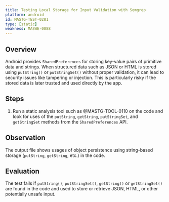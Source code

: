 ```yaml
---
title: Testing Local Storage for Input Validation with Semgrep
platform: android
id: MASTG-TEST-0281
type: [static]
weakness: MASWE-0088
---
```


## Overview

Android provides `SharedPreferences` for storing key-value pairs of primitive data and strings. When structured data such as JSON or HTML is stored using `putString()` or `putStringSet()` without proper validation, it can lead to security issues like tampering or injection. This is particularly risky if the stored data is later trusted and used directly by the app.

## Steps

1. Run a static analysis tool such as @MASTG-TOOL-0110 on the code and look for uses of the `putString`, `getString`, `putStringSet`, and `getStringSet` methods from the `SharedPreferences` API.

## Observation

The output file shows usages of object persistence using string-based storage (`putString`, `getString`, etc.) in the code.

## Evaluation

The test fails if `putString()`, `putStringSet()`, `getString()` or `getStringSet()` are found in the code and used to store or retrieve JSON, HTML, or other potentially unsafe input.
